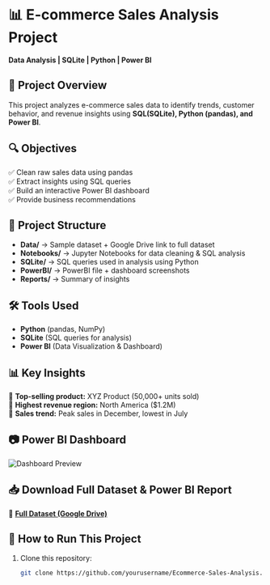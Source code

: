 # 📊 E-commerce Sales Analysis Project  
**Data Analysis | SQLite | Python | Power BI**

## 📌 Project Overview  
This project analyzes e-commerce sales data to identify trends, customer behavior, and revenue insights using **SQL(SQLite), Python (pandas), and Power BI**.

## 🔍 Objectives  
✅ Clean raw sales data using pandas  
✅ Extract insights using SQL queries  
✅ Build an interactive Power BI dashboard  
✅ Provide business recommendations  

## 📂 Project Structure  
- **Data/** → Sample dataset + Google Drive link to full dataset  
- **Notebooks/** → Jupyter Notebooks for data cleaning & SQL analysis  
- **SQLite/** → SQL queries used in analysis using Python
- **PowerBI/** → PowerBI file + dashboard screenshots  
- **Reports/** → Summary of insights  

## 🛠️ Tools Used  
- **Python** (pandas, NumPy)  
- **SQLite** (SQL queries for analysis)  
- **Power BI** (Data Visualization & Dashboard)  

## 📊 Key Insights  
📌 **Top-selling product:** XYZ Product (50,000+ units sold)  
📌 **Highest revenue region:** North America ($1.2M)  
📌 **Sales trend:** Peak sales in December, lowest in July  

## 📷 Power BI Dashboard  
![Dashboard Preview](Images/dashboard_preview.png)  

## 📥 Download Full Dataset & Power BI Report  
🔗 **[Full Dataset (Google Drive)](https://drive.google.com/yourlink)**  

## 🚀 How to Run This Project  
1. Clone this repository:  
   ```bash
   git clone https://github.com/yourusername/Ecommerce-Sales-Analysis.git
